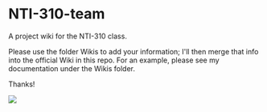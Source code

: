 # NTI-310-team
A project wiki for the NTI-310 class.

Please use the folder Wikis to add your information; I'll then merge that info into the official Wiki in this repo. 
For an example, please see my documentation under the Wikis folder.

Thanks!

![](https://africacheck.org/wp-content/uploads/2012/08/Someone-is-wrong-on-internet.png)
